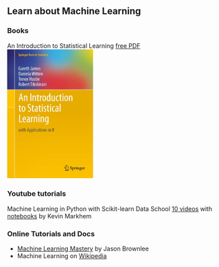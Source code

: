 ## Learn about Machine Learning
### Books
An Introduction to Statistical Learning [free PDF](http://www-bcf.usc.edu/~gareth/ISL/)
<img src="../img/ISLR_book.jpg" alt="An Introduction to Statistical Learning" style="width:200px;"/>

### Youtube tutorials
Machine Learning in Python with Scikit-learn 
Data School [10 videos](https://www.youtube.com/playlist?list=PL5-da3qGB5ICeMbQuqbbCOQWcS6OYBr5A)
with  [notebooks](https://github.com/justmarkham/scikit-learn-videos) by Kevin Markhem

### Online Tutorials and Docs
- [Machine Learning Mastery](https://machinelearningmastery.com/start-here/) by Jason Brownlee 
- Machine Learning on [Wikipedia](https://en.wikipedia.org/wiki/Machine_learning)